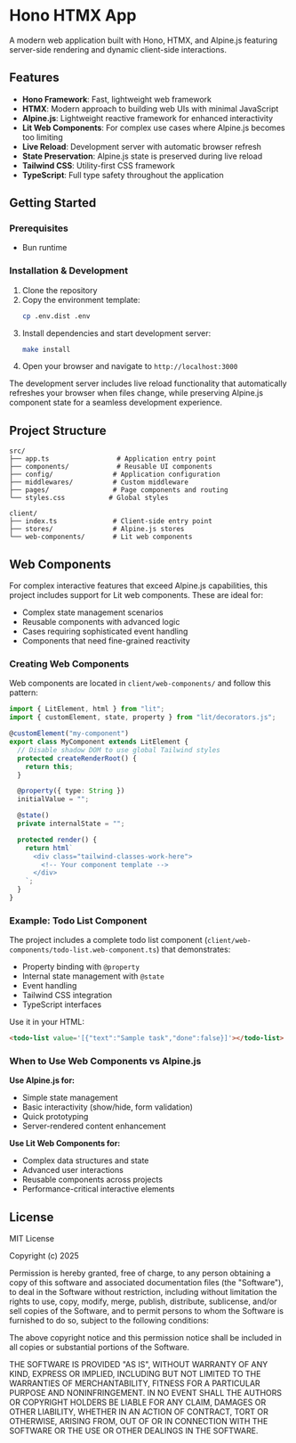 # Hono HTMX App

A modern web application built with Hono, HTMX, and Alpine.js featuring server-side rendering and dynamic client-side interactions.

## Features

- **Hono Framework**: Fast, lightweight web framework
- **HTMX**: Modern approach to building web UIs with minimal JavaScript
- **Alpine.js**: Lightweight reactive framework for enhanced interactivity
- **Lit Web Components**: For complex use cases where Alpine.js becomes too limiting
- **Live Reload**: Development server with automatic browser refresh
- **State Preservation**: Alpine.js state is preserved during live reload
- **Tailwind CSS**: Utility-first CSS framework
- **TypeScript**: Full type safety throughout the application

## Getting Started

### Prerequisites

- Bun runtime

### Installation & Development

1. Clone the repository
2. Copy the environment template:
   ```bash
   cp .env.dist .env
   ```
3. Install dependencies and start development server:
   ```bash
   make install
   ```
4. Open your browser and navigate to `http://localhost:3000`

The development server includes live reload functionality that automatically refreshes your browser when files change, while preserving Alpine.js component state for a seamless development experience.

## Project Structure

```
src/
├── app.ts                 # Application entry point
├── components/            # Reusable UI components
├── config/               # Application configuration
├── middlewares/          # Custom middleware
├── pages/                # Page components and routing
└── styles.css           # Global styles

client/
├── index.ts              # Client-side entry point
├── stores/               # Alpine.js stores
└── web-components/       # Lit web components
```

## Web Components

For complex interactive features that exceed Alpine.js capabilities, this project includes support for Lit web components. These are ideal for:

- Complex state management scenarios
- Reusable components with advanced logic
- Cases requiring sophisticated event handling
- Components that need fine-grained reactivity

### Creating Web Components

Web components are located in `client/web-components/` and follow this pattern:

```typescript
import { LitElement, html } from "lit";
import { customElement, state, property } from "lit/decorators.js";

@customElement("my-component")
export class MyComponent extends LitElement {
  // Disable shadow DOM to use global Tailwind styles
  protected createRenderRoot() {
    return this;
  }

  @property({ type: String })
  initialValue = "";

  @state()
  private internalState = "";

  protected render() {
    return html`
      <div class="tailwind-classes-work-here">
        <!-- Your component template -->
      </div>
    `;
  }
}
```

### Example: Todo List Component

The project includes a complete todo list component (`client/web-components/todo-list.web-component.ts`) that demonstrates:

- Property binding with `@property`
- Internal state management with `@state`
- Event handling
- Tailwind CSS integration
- TypeScript interfaces

Use it in your HTML:

```html
<todo-list value='[{"text":"Sample task","done":false}]'></todo-list>
```

### When to Use Web Components vs Alpine.js

**Use Alpine.js for:**
- Simple state management
- Basic interactivity (show/hide, form validation)
- Quick prototyping
- Server-rendered content enhancement

**Use Lit Web Components for:**
- Complex data structures and state
- Advanced user interactions
- Reusable components across projects
- Performance-critical interactive elements

## License

MIT License

Copyright (c) 2025

Permission is hereby granted, free of charge, to any person obtaining a copy
of this software and associated documentation files (the "Software"), to deal
in the Software without restriction, including without limitation the rights
to use, copy, modify, merge, publish, distribute, sublicense, and/or sell
copies of the Software, and to permit persons to whom the Software is
furnished to do so, subject to the following conditions:

The above copyright notice and this permission notice shall be included in all
copies or substantial portions of the Software.

THE SOFTWARE IS PROVIDED "AS IS", WITHOUT WARRANTY OF ANY KIND, EXPRESS OR
IMPLIED, INCLUDING BUT NOT LIMITED TO THE WARRANTIES OF MERCHANTABILITY,
FITNESS FOR A PARTICULAR PURPOSE AND NONINFRINGEMENT. IN NO EVENT SHALL THE
AUTHORS OR COPYRIGHT HOLDERS BE LIABLE FOR ANY CLAIM, DAMAGES OR OTHER
LIABILITY, WHETHER IN AN ACTION OF CONTRACT, TORT OR OTHERWISE, ARISING FROM,
OUT OF OR IN CONNECTION WITH THE SOFTWARE OR THE USE OR OTHER DEALINGS IN THE
SOFTWARE.
